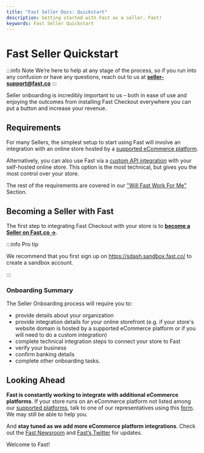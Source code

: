 ```yaml
---
title: "Fast Seller Docs: Quickstart"
description: Getting started with Fast as a seller. Fast!
keywords: Fast Seller Quickstart
---
```


# Fast Seller Quickstart

:::info Note
We’re here to help at any stage of the process, so if you run into any confusion or have any questions, reach out to us at **seller-support@fast.co**
:::

Seller onboarding is incredibly important to us – both in ease of use and enjoying the outcomes from installing Fast Checkout everywhere you can put a button and increase your revenue.

## Requirements

For many Sellers, the simplest setup to start using Fast will involve an integration with an online store hosted by a [supported eCommerce platform](/developer-portal/for-developers/platforms.mdx).

Alternatively, you can also use Fast via a [custom API integration](/developer-portal/for-developers/custom-integration.md) with your self-hosted online store. This option is the most technical, but gives you the most control over your store.

The rest of the requirements are covered in our ["Will Fast Work For Me"](/developer-portal/for-sellers/quickstart/preinstall/will-fast-work-for-me/) Section.

## Becoming a Seller with Fast

The first step to integrating Fast Checkout with your store is to [**become a Seller on Fast.co →**](https://www.fast.co/business).

:::info Pro tip

We recommend that you first sign up on https://sdash.sandbox.fast.co/ to create a sandbox account.

:::

### Onboarding Summary

The Seller Onboarding process will require you to:

- provide details about your organization
- provide integration details for your online storefront (e.g. if your store's website domain is hosted by a supported eCommerce platform or if you will need to do a custom integration)
- complete technical integration steps to connect your store to Fast
- verify your business
- confirm banking details
- complete other onboarding tasks.

## Looking Ahead

**Fast is constantly working to integrate with additional eCommerce platforms**. If your store runs on an eCommerce platform not listed among our [supported platforms](/developer-portal/for-developers/platforms.mdx), talk to one of our representatives using this [form](https://v2.fast.co/contact-sales). We may still be able to help you.

And **stay tuned as we add more eCommerce platform integrations**. Check out the [Fast Newsroom](https://www.fast.co/newsroom/news) and [Fast’s Twitter](https://twitter.com/fast) for updates.

Welcome to Fast!
